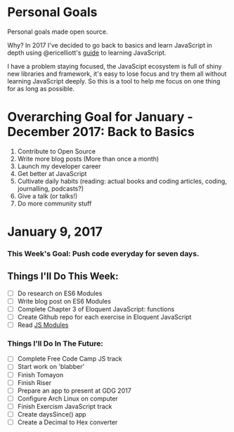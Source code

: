 Personal Goals
==============

Personal goals made open source.

Why? 
In 2017 I've decided to go back to basics and learn JavaScript in depth using @ericelliott's [guide](https://medium.com/javascript-scene/top-javascript-frameworks-topics-to-learn-in-2017-700a397b711#.6xl31hdeb) to learning JavaScript.

I have a problem staying focused, the JavaScipt ecosystem is full of shiny new libraries and framework, it's easy to lose focus and try them all without learning JavaScript deeply. So this is a tool to help me focus on one thing for as long as possible.

# Overarching Goal for January - December 2017: Back to Basics

1. Contribute to Open Source
2. Write more blog posts (More than once a month)
3. Launch my developer career
4. Get better at JavaScript
5. Cultivate daily habits (reading: actual books and coding articles, coding, journalling, podcasts?)
6. Give a talk (or talks!)
7. Do more community stuff

# January 9, 2017

### This Week's Goal: Push code everyday for seven days.

## Things I'll Do This Week:

- [ ] Do research on ES6 Modules
- [ ] Write blog post on ES6 Modules
- [ ] Complete Chapter 3 of Eloquent JavaScript: functions
- [ ] Create Github repo for each exercise in Eloquent JavaScript
- [ ] Read [JS Modules](https://github.com/oguching/frontend-links/blob/master/README.md#js-modules)

### Things I'll Do In The Future:

- [ ] Complete Free Code Camp JS track
- [ ] Start work on 'blabber'
- [ ] Finish Tomayon
- [ ] Finish Riser
- [ ] Prepare an app to present at GDG 2017
- [ ] Configure Arch Linux on computer
- [ ] Finish Exercism JavaScript track
- [ ] Create daysSince() app 
- [ ] Create a Decimal to Hex converter 
